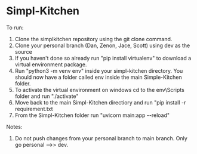 # Simpl-Kitchen

To run:
1. Clone the simplkitchen repository using the git clone command.
2. Clone your personal branch (Dan, Zenon, Jace, Scott) using dev as the source 
3. If you haven't done so already run "pip install virtualenv" to download a virtual environment package. 
4. Run "python3 -m venv env" inside your simpl-kitchen directory. You should now have a folder called env inside the main Simple-Kitchen folder. 
5. To activate the virtual environment on windows cd to the env\Scripts folder and run "./activate"
6. Move back to the main Simpl-Kitchen directiory and run "pip install -r requirement.txt 
7. From the Simpl-Kitchen folder run "uvicorn main:app --reload"

Notes: 
1. Do not push changes from your personal branch to main branch. Only go personal -->> dev.